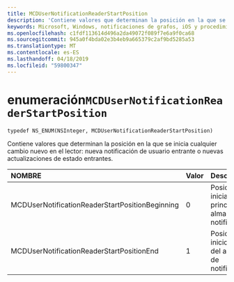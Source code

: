 ```yaml
---
title: MCDUserNotificationReaderStartPosition
description: 'Contiene valores que determinan la posición en la que se inicia cualquier cambio nuevo en el lector: nueva notificación de usuario entrante o nuevas actualizaciones de estado entrantes.'
keywords: Microsoft, Windows, notificaciones de grafos, iOS y procedimientos de iPhone
ms.openlocfilehash: c1fdf113614d496a2da49072f089f7e6a9f0ca68
ms.sourcegitcommit: 945a0f4bda02e3b4eb9a665379c2af9bd5285a53
ms.translationtype: MT
ms.contentlocale: es-ES
ms.lasthandoff: 04/18/2019
ms.locfileid: "59800347"
---
```

# <a name="enum-mcdusernotificationreaderstartposition"></a>enumeración`MCDUserNotificationReaderStartPosition`

```
typedef NS_ENUM(NSInteger, MCDUserNotificationReaderStartPosition)
```

Contiene valores que determinan la posición en la que se inicia cualquier cambio nuevo en el lector: nueva notificación de usuario entrante o nuevas actualizaciones de estado entrantes. 

|NOMBRE | Valor | Descripción |
|:-- |:-- |:-- |
|   MCDUserNotificationReaderStartPositionBeginning |0| Posición inicial al principio del almacén de notificaciones. |
|   MCDUserNotificationReaderStartPositionEnd | 1| Posición de inicio al final del almacén de notificaciones. |
